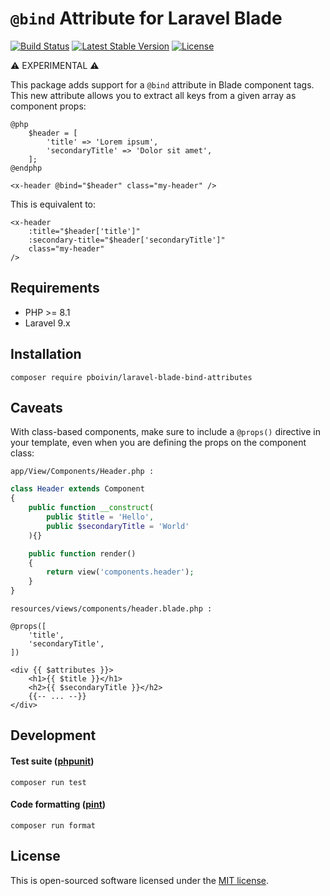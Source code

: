 # `@bind` Attribute for Laravel Blade

<p>
<a href="https://github.com/pboivin/laravel-blade-bind-attributes/actions"><img src="https://github.com/pboivin/laravel-blade-bind-attributes/workflows/tests/badge.svg" alt="Build Status"></a>
<a href="https://packagist.org/packages/pboivin/laravel-blade-bind-attributes"><img src="https://img.shields.io/packagist/v/pboivin/laravel-blade-bind-attributes" alt="Latest Stable Version"></a>
<a href="https://packagist.org/packages/pboivin/laravel-blade-bind-attributes"><img src="https://img.shields.io/packagist/l/pboivin/laravel-blade-bind-attributes" alt="License"></a>
</p>

⚠ EXPERIMENTAL ⚠

This package adds support for a `@bind` attribute in Blade component tags. This new attribute allows you to extract all keys from a given array as component props:

```blade
@php
    $header = [
        'title' => 'Lorem ipsum',
        'secondaryTitle' => 'Dolor sit amet',
    ];
@endphp

<x-header @bind="$header" class="my-header" />
```

This is equivalent to:

```blade
<x-header
    :title="$header['title']"
    :secondary-title="$header['secondaryTitle']"
    class="my-header"
/>
```

## Requirements

- PHP >= 8.1
- Laravel 9.x

## Installation

```
composer require pboivin/laravel-blade-bind-attributes
```

## Caveats

With class-based components, make sure to include a `@props()` directive in your template, even when you are defining the props on the component class:

`app/View/Components/Header.php :`

```php
class Header extends Component
{
    public function __construct(
        public $title = 'Hello',
        public $secondaryTitle = 'World'
    ){}

    public function render()
    {
        return view('components.header');
    }
}
```

`resources/views/components/header.blade.php :`

```blade
@props([
    'title',
    'secondaryTitle',
])

<div {{ $attributes }}>
    <h1>{{ $title }}</h1>
    <h2>{{ $secondaryTitle }}</h2>
    {{-- ... --}}
</div>
```

## Development

#### Test suite ([phpunit](https://phpunit.de/))

```
composer run test
```

#### Code formatting ([pint](https://laravel.com/docs/9.x/pint))

```
composer run format
```

## License

This is open-sourced software licensed under the [MIT license](LICENSE.md).
